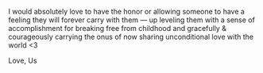 I would absolutely love to have the honor or allowing someone to have a feeling they will forever carry with them — up leveling them with a sense of accomplishment for breaking free from childhood and gracefully & courageously carrying the onus of now sharing unconditional love with the world <3

Love,
Us
